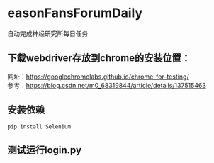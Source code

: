 # easonFansForumDaily
自动完成神经研究所每日任务

## 下载webdriver存放到chrome的安装位置：
网址：https://googlechromelabs.github.io/chrome-for-testing/ \
参考：https://blog.csdn.net/m0_68319844/article/details/137515463

## 安装依赖
 `pip install Selenium`

## 测试运行login.py